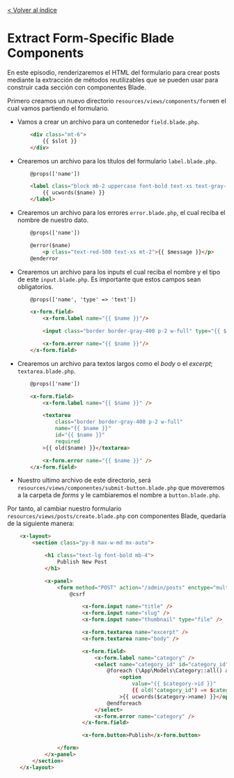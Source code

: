 [< Volver al índice](/docs/readme.md)

# Extract Form-Specific Blade Components

En este episodio, renderizaremos el HTML del formulario para crear posts mediante la extracción de métodos reutilizables que se pueden usar para construir cada sección con componentes Blade. 

Primero creamos un nuevo directorio `resources/views/components/form`en el cual vamos partiendo el formulario. 


- Vamos a crear un archivo para un contenedor `field.blade.php`.

    ```html
        <div class="mt-6">
            {{ $slot }}
        </div>
    ```

- Crearemos un archivo para los títulos del formulario `label.blade.php`.

    ```html
        @props(['name'])

        <label class="block mb-2 uppercase font-bold text-xs text-gray-700" for="{{ $name }}">
            {{ ucwords($name) }}
        </label>
    ```

- Crearemos un archivo para los errores `error.blade.php`, el cual reciba el nombre de nuestro dato.

    ```html
        @props(['name'])

        @error($name)
            <p class="text-red-500 text-xs mt-2">{{ $message }}</p>
        @enderror
    ```

- Crearemos un archivo para los inputs el cual reciba el nombre y el tipo de este `input.blade.php`. Es importante que estos campos sean obligatorios. 

    ```html
        @props(['name', 'type' => 'text'])

        <x-form.field>
            <x-form.label name="{{ $name }}"/>

            <input class="border border-gray-400 p-2 w-full" type="{{ $type }}" name="{{ $name }}" id="{{ $name }}" value="{{ old($name) }}" required>

            <x-form.error name="{{ $name }}"/>
        </x-form.field>
    ```

- Crearemos un archivo para textos largos como el *body* o el *excerpt*; `textarea.blade.php`.


    ```html
        @props(['name'])

        <x-form.field>
            <x-form.label name="{{ $name }}" />

            <textarea
                class="border border-gray-400 p-2 w-full"
                name="{{ $name }}"
                id="{{ $name }}"
                required
            >{{ old($name) }}</textarea>

            <x-form.error name="{{ $name }}" />
        </x-form.field>
    ```

- Nuestro ultimo archivo de este directorio, será `resources/views/componentes/submit-button.blade.php` que moveremos a la carpeta de *forms* y le cambiaremos el nombre a `button.blade.php`. 

Por tanto, al cambiar nuestro formulario `resources/views/posts/create.blade.php` con componentes Blade, quedaría de la siguiente manera: 

```html
    <x-layout>
        <section class="py-8 max-w-md mx-auto">

            <h1 class="text-lg font-bold mb-4">
                Publish New Post
            </h1>

            <x-panel>
                <form method="POST" action="/admin/posts" enctype="multipart/form-data">
                    @csrf

                        <x-form.input name="title" />
                        <x-form.input name="slug" />
                        <x-form.input name="thumbnail" type="file" />

                        <x-form.textarea name="excerpt" />
                        <x-form.textarea name="body" />

                        <x-form.field>
                            <x-form.label name="category" />
                            <select name="category_id" id="category_id">
                                @foreach (\App\Models\Category::all() as $category)
                                    <option
                                        value="{{ $category->id }}"
                                        {{ old('category_id') == $category->id ? 'selected' : '' }}
                                    >{{ ucwords($category->name) }}</option>
                                @endforeach
                            </select>
                            <x-form.error name="category" />
                        </x-form.field>

                        <x-form.button>Publish</x-form.button>

                </form>
            </x-panel>
        </section>
    </x-layout>
```


